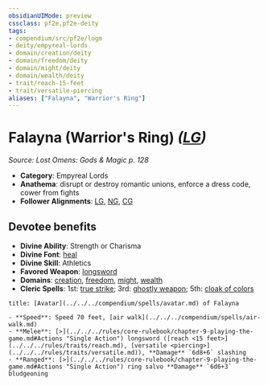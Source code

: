 ```yaml
---
obsidianUIMode: preview
cssclass: pf2e,pf2e-deity
tags:
- compendium/src/pf2e/logm
- deity/empyreal-lords
- domain/creation/deity
- domain/freedom/deity
- domain/might/deity
- domain/wealth/deity
- trait/reach-15-feet
- trait/versatile-piercing
aliases: ["Falayna", "Warrior's Ring"]
---
```

# Falayna (Warrior's Ring) *([LG](../../../rules/traits/lawful-goo-b1.md))*  
*Source: Lost Omens: Gods & Magic p. 128*  

- **Category**: Empyreal Lords
- **Anathema**: disrupt or destroy romantic unions, enforce a dress code, cower from fights
- **Follower Alignments**: [LG](../../../rules/traits/lawful-goo-b1.md), [NG](../../../rules/traits/neutral-good-b1.md), [CG](../../../rules/traits/chaotic-good-b1.md)

## Devotee benefits

- **Divine Ability**: Strength or Charisma
- **Divine Font**: [heal](../../spells/heal.md)
- **Divine Skill**: Athletics
- **Favored Weapon**: [longsword](../../equipment/items/longsword.md)
- **Domains**: [creation](../domains.md#Creation), [freedom](../domains.md#Freedom), [might](../domains.md#Might), [wealth](../domains.md#Wealth)
- **Cleric Spells**: 1st: [true strike](../../spells/true-strike.md); 3rd: [ghostly weapon](../../spells/ghostly-weapon.md); 5th: [cloak of colors](../../spells/cloak-of-colors.md)

```ad-embed-avatar
title: [Avatar](../../../compendium/spells/avatar.md) of Falayna

- **Speed**: Speed 70 feet, [air walk](../../../compendium/spells/air-walk.md)
- **Melee**: [>](../../../rules/core-rulebook/chapter-9-playing-the-game.md#Actions "Single Action") longsword ([reach <15 feet>](../../../rules/traits/reach.md), [versatile <piercing>](../../../rules/traits/versatile.md)), **Damage** `6d8+6` slashing
- **Ranged**: [>](../../../rules/core-rulebook/chapter-9-playing-the-game.md#Actions "Single Action") ring salvo **Damage** `6d6+3` bludgeoning
```
